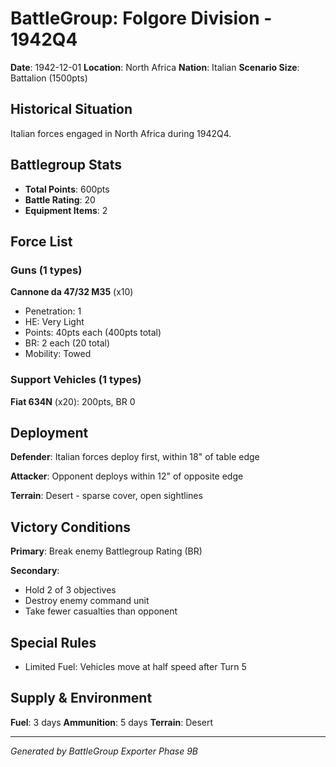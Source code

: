# BattleGroup: Folgore Division - 1942Q4

**Date**: 1942-12-01
**Location**: North Africa
**Nation**: Italian
**Scenario Size**: Battalion (1500pts)

## Historical Situation

Italian forces engaged in North Africa during 1942Q4.

## Battlegroup Stats

- **Total Points**: 600pts
- **Battle Rating**: 20
- **Equipment Items**: 2

## Force List

### Guns (1 types)

**Cannone da 47/32 M35** (x10)
- Penetration: 1
- HE: Very Light
- Points: 40pts each (400pts total)
- BR: 2 each (20 total)
- Mobility: Towed

### Support Vehicles (1 types)

**Fiat 634N** (x20): 200pts, BR 0

## Deployment

**Defender**: Italian forces deploy first, within 18" of table edge

**Attacker**: Opponent deploys within 12" of opposite edge

**Terrain**: Desert - sparse cover, open sightlines

## Victory Conditions

**Primary**: Break enemy Battlegroup Rating (BR)

**Secondary**:
- Hold 2 of 3 objectives
- Destroy enemy command unit
- Take fewer casualties than opponent

## Special Rules

- Limited Fuel: Vehicles move at half speed after Turn 5

## Supply & Environment

**Fuel**: 3 days
**Ammunition**: 5 days
**Terrain**: Desert

---

*Generated by BattleGroup Exporter Phase 9B*
